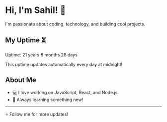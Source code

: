 # Hi, I'm Sahil! 👋

I'm passionate about coding, technology, and building cool projects.

## My Uptime ⏳
Uptime: 21 years 6 months 28 days

This uptime updates automatically every day at midnight!

## About Me
- 💻 I love working on JavaScript, React, and Node.js.
- 🎯 Always learning something new!

---

⭐️ Follow me for more updates!
